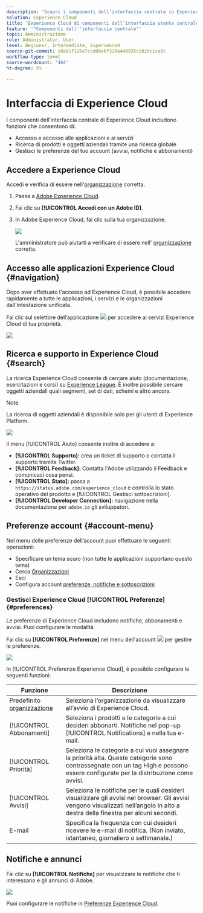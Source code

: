 ```yaml
---
description: 'Scopri i componenti dell’interfaccia centrale in Experience Cloud, ad  ricerca globale, preferenze dell’account, come navigare nell’interfaccia e ricevere aiuto. '
solution: Experience Cloud
title: 'Experience Cloud di componenti dell’interfaccia utente centrale '
feature: '"Componenti dell''interfaccia centrale"'
topic: Amministrazione
role: Administrator, User
level: Beginner, Intermediate, Experienced
source-git-commit: c0a01f126e7ccdd8e6f320a449935c282dc1ca8c
workflow-type: tm+mt
source-wordcount: '464'
ht-degree: 5%

---
```


# Interfaccia di Experience Cloud 

I componenti dell’interfaccia centrale di Experience Cloud includono funzioni che consentono di:

* Accesso e accesso alle applicazioni e ai servizi
* Ricerca di prodotti e oggetti aziendali tramite una ricerca globale
* Gestisci le preferenze del tuo account (avvisi, notifiche e abbonamenti)

## Accedere a Experience Cloud

Accedi e verifica di essere nell&#39;[organizzazione](admin-getting-started/organizations.md) corretta.

1. Passa a [Adobe Experience Cloud](https://experiencecloud.adobe.com/exc-content/login.html).
1. Fai clic su **[!UICONTROL Accedi con un Adobe ID]**.
1. In Adobe Experience Cloud, fai clic sulla tua organizzazione.

   ![](assets/organizations-menu.png)

   L&#39;amministratore può aiutarti a verificare di essere nell&#39; [organizzazione](admin-getting-started/organizations.md) corretta.

## Accesso alle applicazioni Experience Cloud {#navigation}

Dopo aver effettuato l&#39;accesso ad Experience Cloud, è possibile accedere rapidamente a tutte le applicazioni, i servizi e le organizzazioni dall&#39;intestazione unificata.

Fai clic sul selettore dell’applicazione ![](assets/menu-icon.png) per accedere ai servizi Experience Cloud di tua proprietà.

![](assets/platform-core-services.png)

## Ricerca e supporto in Experience Cloud {#search}

La ricerca Experience Cloud consente di cercare aiuto (documentazione, esercitazioni e corsi) su [Experience League](https://experienceleague.adobe.com/?lang=it#home). È inoltre possibile cercare oggetti aziendali quali segmenti, set di dati, schemi e altro ancora.

>[!NOTE]
>
>La ricerca di oggetti aziendali è disponibile solo per gli utenti di Experience Platform.

![](assets/search-menu.png)

Il menu [!UICONTROL Aiuto] consente inoltre di accedere a:

* **[!UICONTROL Supporto]:** crea un ticket di supporto o contatta il supporto   tramite Twitter.
* **[!UICONTROL Feedback]:** Contatta l&#39;Adobe utilizzando il Feedback e comunicaci cosa pensi.
* **[!UICONTROL Stato]:** passa a  `https://status.adobe.com/experience_cloud` e controlla lo stato operativo del prodotto e  [!UICONTROL Gestisci sottoscrizioni].
* **[!UICONTROL Developer Connection]:** navigazione nella documentazione per  `adobe.io` gli sviluppatori.

## Preferenze account {#account-menu}

Nel menu delle preferenze dell’account puoi effettuare le seguenti operazioni:

* Specificare un tema scuro (non tutte le applicazioni supportano questo tema)
* Cerca [Organizzazioni](admin-getting-started/organizations.md)
* Esci
* Configura account [preferenze, notifiche e sottoscrizioni](#preferences)

### Gestisci Experience Cloud [!UICONTROL Preferenze] {#preferences}

Le preferenze di Experience Cloud includono notifiche, abbonamenti e avvisi. Puoi configurare le modalità

Fai clic su **[!UICONTROL Preferenze]** nel menu dell&#39;account ![](assets/preferences-icon-sm.png) per gestire le preferenze.

![](assets/preferences-page.png)

In [!UICONTROL Preferenze Experience Cloud], è possibile configurare le seguenti funzioni:

| Funzione | Descrizione |
|--- |--- |
| Predefinito [organizzazione](admin-getting-started/organizations.md) | Seleziona l’organizzazione da visualizzare all’avvio di Experience Cloud. |
| [!UICONTROL Abbonamenti] | Seleziona i prodotti e le categorie a cui desideri abbonarti. Notifiche nel pop-up [!UICONTROL Notifications] e nella tua e-mail. |
| [!UICONTROL Priorità] | Seleziona le categorie a cui vuoi assegnare la priorità alta. Queste categorie sono contrassegnate con un tag High e possono essere configurate per la distribuzione come avvisi. |
| [!UICONTROL Avvisi] | Seleziona le notifiche per le quali desideri visualizzare gli avvisi nel browser. Gli avvisi vengono visualizzati nell’angolo in alto a destra della finestra per alcuni secondi. |
| E-mail | Specifica la frequenza con cui desideri ricevere le e-mail di notifica. (Non inviato, istantaneo, giornaliero o settimanale.) |

## Notifiche e annunci

Fai clic su **[!UICONTROL Notifiche]** per visualizzare le notifiche che ti interessano e gli annunci di Adobe.

![](assets/notifications-menu-small.png)

Puoi configurare le notifiche in [Preferenze Experience Cloud](#preferences).
